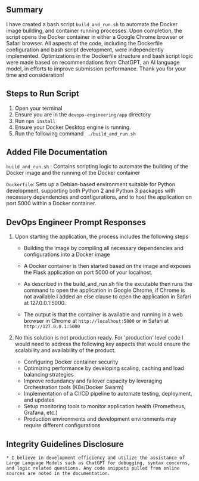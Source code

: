 ## Summary
I have created a bash script ```build_and_run.sh``` to automate the Docker image building, and container running processes. Upon completion, the script opens the Docker container in either a Google Chrome browser or Safari browser. All aspects of the code, including the Dockerfile configuration and bash script development, were independently implemented. Optimizations in the Dockerfile structure and bash script logic were made based on recommendations from ChatGPT, an AI language model, in efforts to improve submission performance. Thank you for your time and consideration!

## Steps to Run Script
1. Open your terminal 
2. Ensure you are in the `devops-engineering/app` directory
3. Run ```npm install```
4. Ensure your Docker Desktop engine is running.
5. Run the following command ``` ./build_and_run.sh```

## Added File Documentation

```build_and_run.sh``` : Contains scripting logic to automate the building of the Docker image and the running of the Docker container

```Dockerfile```: Sets up a Debian-based environment suitable for Python development, supporting both Python 2 and Python 3 packages with necessary dependencies and configurations, and to host the application on port 5000 within a Docker container.




## DevOps Engineer Prompt Responses

1. Upon starting the application, the process includes the following steps

    * Building the image by compiling all necessary dependencies and configurations into a Docker image

    * A Docker container is then started based on the image and exposes the Flask application on port 5000 of your localhost.

    * As described in the build_and_run.sh file the excutable then runs the command to open the application in Google Chrome, if Chrome is not available I added an else clause to open the application in Safari at 127.0.0.1:5000. 

    * The output is that the container is available and running in a web browser in Chrome at ```http://localhost:5000``` or in Safari at ```http://127.0.0.1:5000```     



2. No this solution is not production ready. For 'production' level code I would need to address the following key aspects that would ensure the scalability and availability of the product. 
    * Configuring Docker container security
    * Optimizing performance by developing scaling, caching and load balancing strategies
    * Improve redundancy and failover capacity by leveraging Orchestration tools (K8s/Docker Swarm)
    * Implementation of a CI/CD pipeline to automate testing, deployment, and updates
    * Setup monitoring tools to monitor application health (Prometheus, Grafana, etc.)
    * Production environments and development environments may require different configurations 


## Integrity Guidelines Disclosure
    * I believe in development efficiency and utilize the assistance of Large Language Models such as ChatGPT for debugging, syntax concerns, and logic related questions. Any code snippets pulled from online sources are noted in the documentation.

